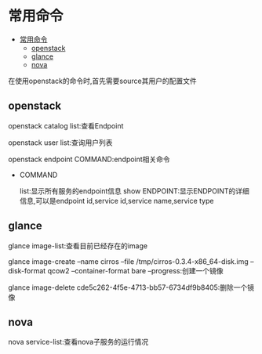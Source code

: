 # 常用命令

<!-- TOC -->

- [常用命令](#常用命令)
    - [openstack](#openstack)
    - [glance](#glance)
    - [nova](#nova)

<!-- /TOC -->

在使用openstack的命令时,首先需要source其用户的配置文件

## openstack

openstack catalog list:查看Endpoint

openstack user list:查询用户列表

openstack endpoint COMMAND:endpoint相关命令

- COMMAND

    list:显示所有服务的endpoint信息
    show ENDPOINT:显示ENDPOINT的详细信息,可以是endpoint id,service id,service name,service type

## glance

glance image-list:查看目前已经存在的image

glance image-create –name cirros –file /tmp/cirros-0.3.4-x86_64-disk.img –disk-format qcow2 –container-format bare –progress:创建一个镜像

glance image-delete cde5c262-4f5e-4713-bb57-6734df9b8405:删除一个镜像

## nova

nova service-list:查看nova子服务的运行情况